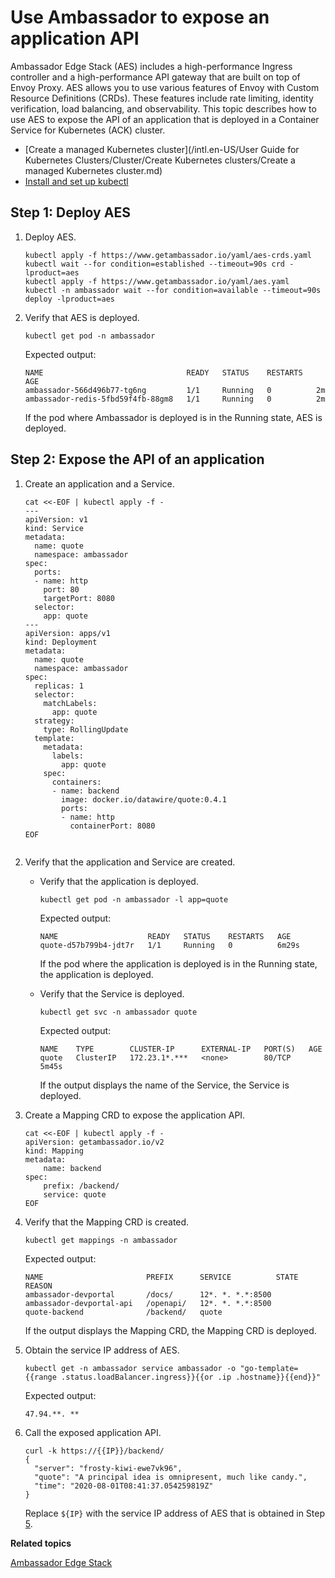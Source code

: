 # Use Ambassador to expose an application API

Ambassador Edge Stack \(AES\) includes a high-performance Ingress controller and a high-performance API gateway that are built on top of Envoy Proxy. AES allows you to use various features of Envoy with Custom Resource Definitions \(CRDs\). These features include rate limiting, identity verification, load balancing, and observability. This topic describes how to use AES to expose the API of an application that is deployed in a Container Service for Kubernetes \(ACK\) cluster.

-   [Create a managed Kubernetes cluster](/intl.en-US/User Guide for Kubernetes Clusters/Cluster/Create Kubernetes clusters/Create a managed Kubernetes cluster.md)
-   [Install and set up kubectl](https://kubernetes.io/docs/tasks/tools/install-kubectl/)

## Step 1: Deploy AES

1.  Deploy AES.

    ```
    kubectl apply -f https://www.getambassador.io/yaml/aes-crds.yaml
    kubectl wait --for condition=established --timeout=90s crd -lproduct=aes
    kubectl apply -f https://www.getambassador.io/yaml/aes.yaml
    kubectl -n ambassador wait --for condition=available --timeout=90s deploy -lproduct=aes
    ```

2.  Verify that AES is deployed.

    ```
    kubectl get pod -n ambassador
    ```

    Expected output:

    ```
    NAME                                READY   STATUS    RESTARTS   AGE
    ambassador-566d496b77-tg6ng         1/1     Running   0          2m
    ambassador-redis-5fbd59f4fb-88gm8   1/1     Running   0          2m
    ```

    If the pod where Ambassador is deployed is in the Running state, AES is deployed.


## Step 2: Expose the API of an application

1.  Create an application and a Service.

    ```
    cat <<-EOF | kubectl apply -f -
    ---
    apiVersion: v1
    kind: Service
    metadata:
      name: quote
      namespace: ambassador
    spec:
      ports:
      - name: http
        port: 80
        targetPort: 8080
      selector:
        app: quote
    ---
    apiVersion: apps/v1
    kind: Deployment
    metadata:
      name: quote
      namespace: ambassador
    spec:
      replicas: 1
      selector:
        matchLabels:
          app: quote
      strategy:
        type: RollingUpdate
      template:
        metadata:
          labels:
            app: quote
        spec:
          containers:
          - name: backend
            image: docker.io/datawire/quote:0.4.1
            ports:
            - name: http
              containerPort: 8080
    EOF
                            
    ```

2.  Verify that the application and Service are created.

    -   Verify that the application is deployed.

        ```
        kubectl get pod -n ambassador -l app=quote
        ```

        Expected output:

        ```
        NAME                    READY   STATUS    RESTARTS   AGE
        quote-d57b799b4-jdt7r   1/1     Running   0          6m29s
        ```

        If the pod where the application is deployed is in the Running state, the application is deployed.

    -   Verify that the Service is deployed.

        ```
        kubectl get svc -n ambassador quote
        ```

        Expected output:

        ```
        NAME    TYPE        CLUSTER-IP      EXTERNAL-IP   PORT(S)   AGE
        quote   ClusterIP   172.23.1*.***   <none>        80/TCP    5m45s
        ```

        If the output displays the name of the Service, the Service is deployed.

3.  Create a Mapping CRD to expose the application API.

    ```
    cat <<-EOF | kubectl apply -f -
    apiVersion: getambassador.io/v2
    kind: Mapping
    metadata:
        name: backend
    spec:
        prefix: /backend/
        service: quote
    EOF
    ```

4.  Verify that the Mapping CRD is created.

    ```
    kubectl get mappings -n ambassador
    ```

    Expected output:

    ```
    NAME                       PREFIX      SERVICE          STATE   REASON
    ambassador-devportal       /docs/      12*. *. *.*:8500
    ambassador-devportal-api   /openapi/   12*. *. *.*:8500
    quote-backend              /backend/   quote
    ```

    If the output displays the Mapping CRD, the Mapping CRD is deployed.

5.  Obtain the service IP address of AES.

    ```
    kubectl get -n ambassador service ambassador -o "go-template={{range .status.loadBalancer.ingress}}{{or .ip .hostname}}{{end}}"
    ```

    Expected output:

    ```
    47.94.**. **
    ```

6.  Call the exposed application API.

    ```
    curl -k https://{{IP}}/backend/
    {
      "server": "frosty-kiwi-ewe7vk96",
      "quote": "A principal idea is omnipresent, much like candy.",
      "time": "2020-08-01T08:41:37.054259819Z"
    }
    ```

    Replace `${IP}` with the service IP address of AES that is obtained in Step [5](#step_v3z_qrx_t7m).


**Related topics**  


[Ambassador Edge Stack](https://www.getambassador.io/docs/latest/tutorials/getting-started/)

